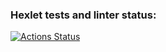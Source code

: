 ### Hexlet tests and linter status:
[![Actions Status](https://github.com/YoungHhustler/python-project-83/actions/workflows/hexlet-check.yml/badge.svg)](https://github.com/YoungHhustler/python-project-83/actions)
